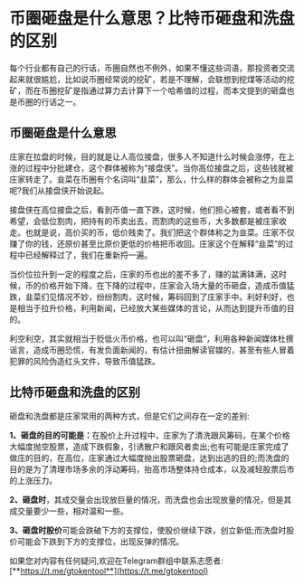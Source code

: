 # 币圈砸盘是什么意思？比特币砸盘和洗盘的区别

每个行业都有自己的行话，币圈自然也不例外，如果不懂这些词语，那投资者交流起来就很尴尬，比如说币圈经常说的挖矿，若是不理解，会联想到挖煤等活动的挖矿，而在币圈挖矿是指通过算力去计算下一个哈希值的过程，而本文提到的砸盘也是币圈的行话之一。

## 币圈砸盘是什么意思

庄家在拉盘的时候，目的就是让人高位接盘，很多人不知道什么时候会涨停，在上涨的过程中分批建仓，这个群体被称为“接盘侠”。当你高位接盘之后，这些钱就被庄家转走了。韭菜在币圈有个名词叫“韭菜”，那么，什么样的群体会被称之为韭菜呢?我们从接盘侠开始说起。

接盘侠在高位接盘之后，看到币值一直下跌，这时候，他们担心被套，或者看不到希望，会低位割肉，把持有的币卖出去，而割肉的这些币，大多数都是被庄家收走。也就是说，高价买的币，低价贱卖了。我们把这个群体称之为韭菜。庄家不仅赚了你的钱，还原价甚至比原价更低的价格把币收回。庄家这个在解释“韭菜”的过程中已经解释过了，我们在重新捋一遍。

当价位拉升到一定的程度之后，庄家的币也出的差不多了，赚的盆满钵满，这时候，币的价格开始下降，在下降的过程中，庄家会入场大量的币砸盘，造成币值猛跌，韭菜们见情况不妙，纷纷割肉，这时候，筹码回到了庄家手中。利好利好，也是相当于拉升价格，利用新闻，已经放大某些媒体的言论，从而达到提升币值的目的。

利空利空，其实就相当于贬低火币价格，也可以叫“砸盘”，利用各种新闻媒体杜撰谣言，造成币圈恐慌，有发负面新闻的，有估计扭曲解读官媒的，甚至有些人冒着犯罪的风险伪造红头文件，导致币值猛跌。

## 比特币砸盘和洗盘的区别

砸盘和洗盘都是庄家常用的两种方式，但是它们之间存在一定的差别:

**1、砸盘的目的可能是：**&#x5728;股价上升过程中，庄家为了清洗跟风筹码，在某个价格大幅度抛空股票，造成下跌假象，引诱散户和跟风者卖出;也有可能是庄家完成了做庄的目的，在高位，庄家通过大幅度抛出股票砸盘，达到出逃的目的;而洗盘的目的是为了清理市场多余的浮动筹码，抬高市场整体持仓成本，以及减轻股票后市的上涨压力。

**2、砸盘时**，其成交量会出现放巨量的情况，而洗盘也会出现放量的情况，但是其成交量要少一些，相对温和一些。

**3、砸盘时股价**可能会跌破下方的支撑位，使股价继续下跌，创立新低;而洗盘时股价可能会下跌到下方的支撑位，出现反弹的情况。

如果您对内容有任何疑问,欢迎在Telegram群组中联系志愿者: [**https://t.me/gtokentool**](https://t.me/gtokentool)
